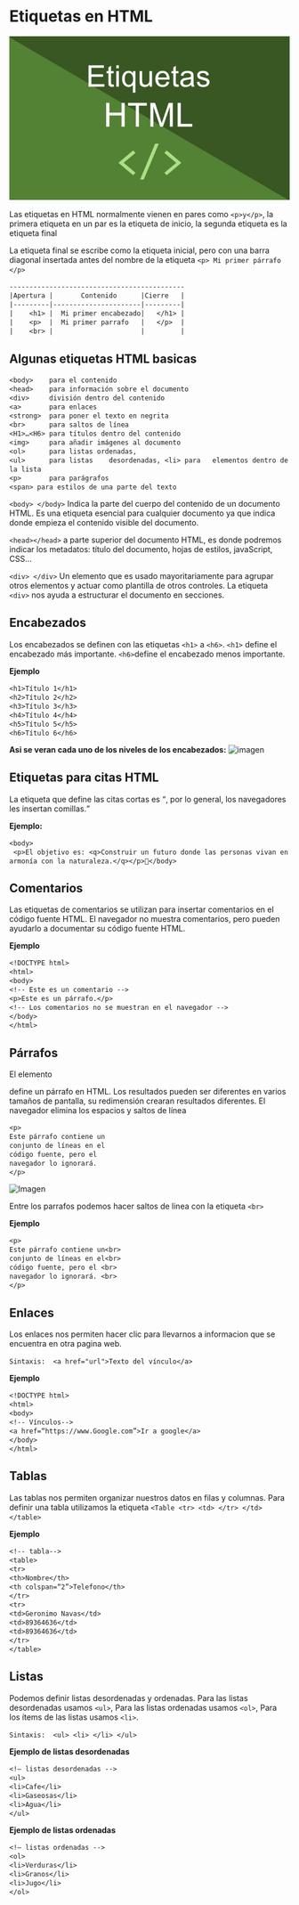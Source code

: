 # **Etiquetas en HTML**

![Imagen](img\Etiquetas-html.jpg)

Las etiquetas en HTML normalmente vienen en pares como ```<p>y</p>```, la primera etiqueta en un par es la etiqueta de inicio, la segunda etiqueta es la etiqueta final

La etiqueta final se escribe como la etiqueta inicial, pero con una barra diagonal insertada antes del nombre de la etiqueta ```<p> Mi primer párrafo </p>```

```
--------------------------------------------
|Apertura |       Contenido      |Cierre   |
|---------|----------------------|---------|
|    <h1> |  Mi primer encabezado|   </h1> |
|    <p>  |  Mi primer parrafo   |   </p>  |
|    <br> |                      |         |
```
## **Algunas etiquetas HTML basicas**
```
<body>    para el contenido
<head>    para información sobre el documento
<div>     división dentro del contenido
<a>       para enlaces
<strong>  para poner el texto en negrita
<br>      para saltos de línea
<H1>…<H6> para títulos dentro del contenido
<img>     para añadir imágenes al documento
<ol>      para listas ordenadas,
<ul>      para listas    desordenadas, <li> para   elementos dentro de la lista
<p>       para parágrafos
<span> para estilos de una parte del texto
```
```<body> </body>``` Indica la parte del cuerpo del contenido de un documento HTML. Es una etiqueta esencial para cualquier documento ya que indica donde empieza el contenido visible del documento.

```<head></head>``` a parte superior del documento HTML, es donde podremos indicar los metadatos: título del documento, hojas de estilos, javaScript, CSS…

```<div> </div>``` Un elemento que es usado mayoritariamente para agrupar otros elementos y actuar como plantilla de otros controles. La etiqueta ```<div>``` nos ayuda a estructurar el documento en secciones.

## **Encabezados**

Los encabezados se definen con las etiquetas ```<h1>``` a ```<h6>```. ```<h1>``` define el encabezado más importante. ```<h6>```define el encabezado menos importante.

**Ejemplo**
```
<h1>Título 1</h1>
<h2>Título 2</h2>
<h3>Título 3</h3>
<h4>Título 4</h4>
<h5>Título 5</h5>
<h6>Título 6</h6>
```

__Asi se veran cada uno de los niveles de los encabezados:__
![imagen](img\Encabezados.png)
## **Etiquetas para citas HTML**

La etiqueta que define las citas cortas es <q>, por lo general, los navegadores les insertan comillas.

**Ejemplo:**
```
<body>
 <p>El objetivo es: <q>Construir un futuro donde las personas vivan en armonía con la naturaleza.</q></p></body>
```

## **Comentarios**

Las etiquetas de comentarios se utilizan para insertar comentarios en el código fuente HTML. El navegador no muestra comentarios, pero pueden ayudarlo a documentar su código fuente HTML.

**Ejemplo** 
```
<!DOCTYPE html>
<html>
<body>
<!-- Este es un comentario -->
<p>Este es un párrafo.</p>
<!-- Los comentarios no se muestran en el navegador -->
</body>
</html>
```
## **Párrafos**

El elemento <p> define un párrafo en HTML. 
Los resultados pueden ser diferentes en varios tamaños de pantalla, su redimensión crearan resultados diferentes.
El navegador elimina los espacios y saltos de línea

```
<p>
Este párrafo contiene un 
conjunto de líneas en el 
código fuente, pero el 
navegador lo ignorará.
</p>
```
![Imagen](img\descarga.png)

Entre los parrafos podemos hacer saltos de linea con la etiqueta ```<br>```

**Ejemplo**
```
<p>
Este párrafo contiene un<br> 
conjunto de líneas en el<br> 
código fuente, pero el <br> 
navegador lo ignorará. <br>
</p>
```
## **Enlaces**

Los enlaces nos permiten hacer clic para llevarnos a informacion que se encuentra en otra pagina web.

```Sintaxis:  <a href="url">Texto del vínculo</a>```

**Ejemplo**
```
<!DOCTYPE html>
<html>
<body>
<!-- Vínculos-->
<a href=“https://www.Google.com”>Ir a google</a>
</body>
</html>
```

## **Tablas**

Las tablas nos permiten organizar nuestros datos en filas y columnas. Para definir una tabla utilizamos la etiqueta ```<Table <tr> <td> </tr> </td> </table>``` 

**Ejemplo**
```
<!-- tabla-->
<table>
<tr>
<th>Nombre</th>
<th colspan=“2”>Telefono</th>
</tr>
<tr>
<td>Geronimo Navas</td>
<td>89364636</td>
<td>89364636</td>
</tr>
</table>
```

## **Listas**

Podemos definir listas desordenadas y ordenadas. Para las listas desordenadas usamos ```<ul>```, Para las listas ordenadas usamos ```<ol>```, Para los ítems de las listas usamos ```<li>```.

```Sintaxis:  <ul> <li> </li> </ul>```

**Ejemplo de listas desordenadas**

```
<!– listas desordenadas -->
<ul>
<li>Cafe</li>
<li>Gaseosas</li>
<li>Agua</li>
</ul>

```
**Ejemplo de listas ordenadas**

```
<!– listas ordenadas -->
<ol>
<li>Verduras</li>
<li>Granos</li>
<li>Jugo</li>
</ol>

```

